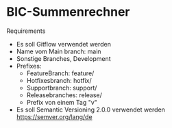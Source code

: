 # BIC-Summenrechner

Requirements
- Es soll Gitflow verwendet werden
- Name vom Main branch: main
- Sonstige Branches, Development
- Prefixes:
  - FeatureBranch: feature/
  - Hotfixesbranch: hotfix/
  - Supportbranch: support/
  - Releasebranches: release/
  - Prefix von einem Tag "v"
- Es soll Semantic Versioning 2.0.0 verwendet werden https://semver.org/lang/de
